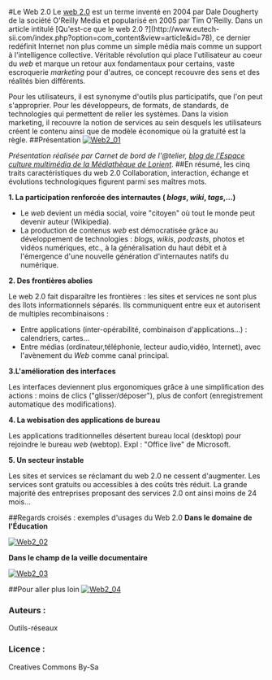 #Le Web 2.0
Le [web 2.0](http://fr.wikipedia.org/w/index.php?title=Web_2.0&oldid=21325642) est un terme inventé en 2004 par Dale Dougherty de la société O'Reilly Media et popularisé en 2005 par Tim O'Reilly. Dans un article intitulé [Qu'est-ce que le web 2.0 ?](http://www.eutech- sii.com/index.php?option=com_content&view=article&id=78), ce dernier redéfinit Internet non plus comme un simple média mais comme un support à l'intelligence collective. Véritable révolution qui place l'utilisateur au coeur du *web* et marque un retour aux fondamentaux pour certains, vaste escroquerie *marketing* pour d'autres, ce concept recouvre des sens et des réalités bien différents.

Pour les utilisateurs, il est synonyme d'outils plus participatifs, que l'on peut s'approprier. Pour les développeurs, de formats, de standards, de technologies qui permettent de relier les systèmes. Dans la vision marketing, il recouvre la notion de services au sein desquels les utilisateurs créent le contenu ainsi que de modèle économique où la gratuité est la règle. 
##Présentation
[![Web2_01](https://framapic.org/mQNUXvW5lIiX/X3RhXu1303SQ)](http://www.slideshare.net/atelierlorient/formation-web-20)

*Présentation réalisée par Carnet de bord de l'@telier, [blog de l'Espace culture multimédia de la Médiathèque de Lorient](http://atelierlorient.wordpress.com/)*.
##En résumé, les cinq traits caractéristiques du web 2.0
Collaboration, interaction, échange et évolutions technologiques figurent parmi ses maîtres mots.

**1. La participation renforcée des internautes ( *blogs*, *wiki*, *tags*,...)**

* Le *web* devient un média social, voire "citoyen" où tout le monde peut devenir auteur (Wikipedia).
* La production de contenus *web* est démocratisée grâce au développement de technologies : *blogs*, *wikis*, *podcasts*, photos et vidéos numériques, etc., à la généralisation du haut débit et à l'émergence d'une nouvelle génération d'internautes natifs du numérique.

**2. Des frontières abolies** 

Le web 2.0 fait disparaître les frontières : les sites et services ne sont plus des îlots informationnels séparés. Ils communiquent entre eux et autorisent de multiples recombinaisons : 
* Entre applications (inter-opérabilité, combinaison d'applications...) : calendriers, cartes...
* Entre médias (ordinateur,téléphonie, lecteur audio,vidéo, Internet), avec l'avènement du *Web* comme canal principal.

**3.L'amélioration des interfaces**

Les interfaces deviennent plus ergonomiques grâce à une simplification des actions : moins de clics ("glisser/déposer"), plus de confort (enregistrement automatique des modifications).

**4. La webisation des applications de bureau**

Les applications traditionnelles désertent bureau local (desktop) pour rejoindre le bureau *web* (webtop). Expl : "Office live" de Microsoft.

**5. Un secteur instable**

Les sites et services se réclamant du web 2.0 ne cessent d'augmenter. Les services sont gratuits ou accessibles à des coûts très réduit. La grande majorité des entreprises proposant des services 2.0 ont ainsi moins de 24 mois...


##Regards croisés : exemples d'usages du Web 2.0
**Dans le domaine de l'Éducation**

[![Web2_02](https://framapic.org/VOJCDwOcrfxh/kQQq1PZM42Da)](https://www.youtube.com/watch?v=HUX3DActAic)

**Dans le champ de la veille documentaire**

[![Web2_03](https://framapic.org/9FQMbH0cknrc/tQyIiS6x1HG5)](http://www.dailymotion.com/video/xgmm8e_serge-courrier-quels-usages_tech)

##Pour aller plus loin
[![Web2_04](https://framapic.org/UGdEcmzDXA7A/neFWkcNGKWbd)](http://www.pearltrees.com/t/outils-reseaux-org/web-2-0/id4198969)


### Auteurs :
Outils-réseaux
### Licence : 
Creatives Commons By-Sa
